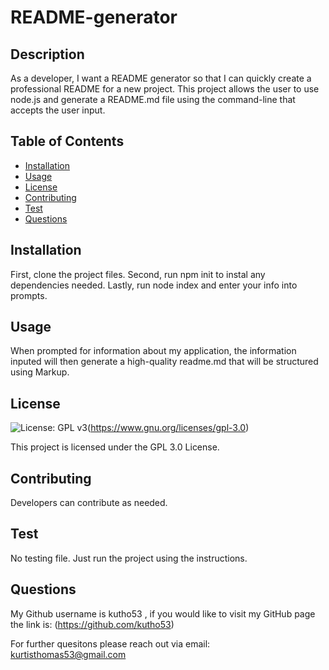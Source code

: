 
  # README-generator

  ## Description 
  As a developer, I want a README generator so that I can quickly create a professional README for a new project. This project allows the user to use node.js and generate a README.md file using the command-line that accepts the user input.

  ## Table of Contents 
  * [Installation](#installation)
  * [Usage](#Usage)
  * [License](#License)
  * [Contributing](#Contributing)
  * [Test](#Test)
  * [Questions](#Questions)
  
  ## Installation 
   First, clone the project files. Second, run npm init to instal any dependencies needed. Lastly, run node index and enter your info into prompts.

  ## Usage
   When prompted for information about my application, the information inputed will then generate a high-quality readme.md that will be structured using Markup.

  
  ## License
  ![License: GPL v3](https://img.shields.io/badge/License-GPLv3-blue.svg)(https://www.gnu.org/licenses/gpl-3.0)

  This project is licensed under the GPL 3.0 License.
  

  ## Contributing
  Developers can contribute as needed.

   ## Test
  No testing file. Just run the project using the instructions. 

   ## Questions
  My Github username is kutho53 , if you would like to visit my GitHub page the link is:  (https://github.com/kutho53)
  
  For further quesitons please reach out via email: kurtisthomas53@gmail.com

